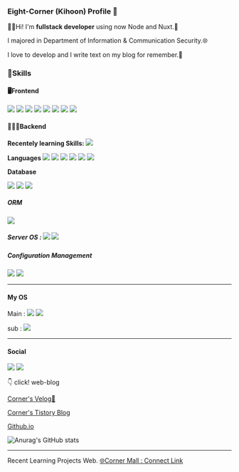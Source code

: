 ### Eight-Corner (Kihoon) Profile  🐷

👋🏻Hi! I'm **fullstack developer** using now Node and Nuxt.🥸

I majored in Department of Information & Communication Security.🌐

I love to develop and I write text on my blog for remember.🧨





### 💪Skills

#### **🖥Frontend**

<img src="https://img.shields.io/badge/Vue.js-3DDC84?style=flat-square&logo=Vue.js&logoColor=white"/> <img src="https://img.shields.io/badge/React-61DAFB?style=square&logo=React&logoColor=white"/> <img src="https://img.shields.io/badge/Ionic-white?style=flat&logo=Ionic&logoColor=3880FF"/> <img src="https://img.shields.io/badge/Ant Design-white?style=flat&logo=Ant Design&logoColor=0170fe"/> <img src="https://img.shields.io/badge/HTML5-black?style=flat&logo=HTML5&logoColor=E34f26"/> <img src="https://img.shields.io/badge/CSS3-black?style=flat&logo=CSS3&logoColor=1572b6"/> <img src="https://img.shields.io/badge/JavaScript-black?style=flat&logo=JavaScript&logoColor=f7df1e"/> 
<img src="https://img.shields.io/badge/NuxtJS-green?style=flat&logo=Nuxt.js&logoColor=000000"/>



#### **🧑🏻‍💻Backend**

**Recentely learning Skills:** <img src="https://img.shields.io/badge/Go-white?style=flat&logo=Go&logoColor=blue"/>  

**Languages**
<img src="https://img.shields.io/badge/Node-Express-green?style=flat&logo=Express&logoColor=000000"/>  <img src="https://img.shields.io/badge/Node.js-339933?style=flat-square&logo=node.js&logoColor=white"/> <img src="https://img.shields.io/badge/Java-white?style=flat&logo=Java&logoColor=007396"/> <img src="https://img.shields.io/badge/Spring-black?style=flat&logo=Spring&logoColor=6db33f"/> <img src="https://img.shields.io/badge/Python-e8eaf6?style=for-the-badge&logo=django&logoColor=3776ab"/> <img src="https://img.shields.io/badge/Django-092E20?style=for-the-badge&logo=django&logoColor=green"/>

**Database** 

<img src="https://img.shields.io/badge/RDBMS-MySQL-4479a1?style=flat&logo=MySQL&logoColor=4479a1"/> <img src="https://img.shields.io/badge/RDBMS-Oracle-f80000?style=flat&logo=Oracle&logoColor=f80000"/> <img src="https://img.shields.io/badge/RDBMS-SQLite3-003b57?style=flat&logo=MySQL&logoColor=003b57"/>

##### ORM

<img src="https://img.shields.io/badge/Sequelize-52B0E7?style=for-the-badge&logo=Sequelize&logoColor=white"/>



##### Server OS : <img src="https://img.shields.io/badge/CentOS-white?style=flat&logo=CentOS&logoColor=262577"/> <img src="https://img.shields.io/badge/Linux-Ubuntu-e95420?style=flat&logo=Ubuntu&logoColor=e95420"/>



##### Configuration Management 

<img src="https://img.shields.io/badge/Git-black?style=flat&logo=Git&logoColor=f05032"/> <img src="https://img.shields.io/badge/Bitbucket-black?style=flat&logo=Bitbucket&logoColor=0052cc"/>

---





#### **My OS**

Main : <img src="https://img.shields.io/badge/mac%20os-000000?style=for-the-badge&logo=apple&logoColor=white" /> <img src="https://img.shields.io/badge/iOS-000000?style=for-the-badge&logo=ios&logoColor=white" />

sub : <img src="https://img.shields.io/badge/Windows-0078D6?style=for-the-badge&logo=windows&logoColor=white"/>



---

#### **Social**

<img src="https://img.shields.io/badge/GitHub-100000?style=for-the-badge&logo=github&logoColor=white" />
<img src="https://img.shields.io/badge/Instagram-E4405F?style=for-the-badge&logo=instagram&logoColor=white"/> 

👇 click! web-blog

[Corner's Velog🌱](https://velog.io/@corner3499)

[Corner's Tistory Blog](https://iu-corner.tistory.com)

[Github.io](https://eight-corner.github.io)


![Anurag's GitHub stats](https://github-readme-stats.vercel.app/api?username=Eight-Corner&show_icons=true&theme=tokyonight)

---

Recent Learning Projects Web. 
[🌐Corner Mall : Connect Link](https://corner-mall-client.vercel.app/)



<!--

  `<img src="https://img.shields.io/badge/라벨?style=flat-square&logo=node.js&logoColor=white"/>`

라벨은 보통 뱃지에 보여질 `이름-색상코드` 형식

이후 쿼리스트링 형식으로 ?style=flat-square (거의 고정) &logo와 &logoColor는 

[simpleicons.org](https://simpleicons.org)에서 확인한다.



https://img.shields.io/badge/Node.js-339933<MESSAGE>-<COLOR> 

-->

<!--
**Eight-Corner/Eight-Corner** is a ✨ _special_ ✨ repository because its `README.md` (this file) appears on your GitHub profile.

Here are some ideas to get you started:

- 🔭 I’m currently working on ...
- 🌱 I’m currently learning ...
- 👯 I’m looking to collaborate on ...
- 🤔 I’m looking for help with ...
- 💬 Ask me about ...
- 📫 How to reach me: ...
- 😄 Pronouns: ...
- ⚡ Fun fact: ...
-->
